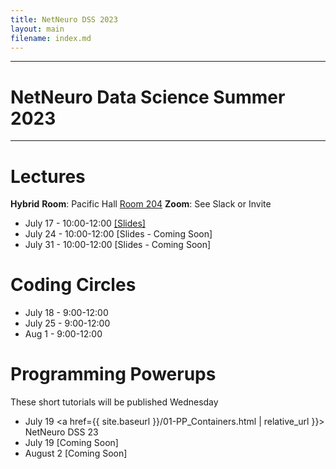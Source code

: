 ```yaml
---
title: NetNeuro DSS 2023
layout: main
filename: index.md
---
```

***
# NetNeuro Data Science Summer 2023
***





# Lectures

**Hybrid**
**Room**: Pacific Hall [Room 204](https://map.uoregon.edu/e874ae0dd)
**Zoom**: See Slack or Invite

* July 17 - 10:00-12:00 [\[Slides\]](https://github.com/UO-Data-Science/NetNeuro2023/raw/main/docs/slides/Good_Data_Practices.pptx)
* July 24 - 10:00-12:00 [Slides - Coming Soon]
* July 31 - 10:00-12:00 [Slides - Coming Soon]

# Coding Circles

* July 18 - 9:00-12:00 
* July 25 - 9:00-12:00
* Aug  1  - 9:00-12:00

# Programming Powerups

These short tutorials will be published Wednesday

* July 19 <a href={{ site.baseurl }}/01-PP_Containers.html | relative_url }}> NetNeuro DSS 23</a></h1>
* July 19 [Coming Soon]
* August 2 [Coming Soon]




